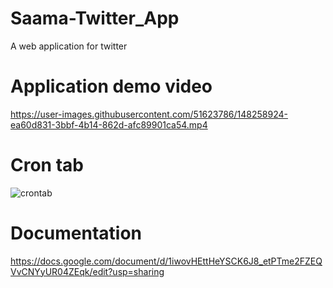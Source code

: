 # Saama-Twitter_App
A web application for twitter 


# Application demo video
https://user-images.githubusercontent.com/51623786/148258924-ea60d831-3bbf-4b14-862d-afc89901ca54.mp4


# Cron tab
![crontab](https://user-images.githubusercontent.com/51623786/148259733-c7acd960-7c67-4e65-86b2-befa81cc3220.png)


# Documentation
https://docs.google.com/document/d/1iwovHEttHeYSCK6J8_etPTme2FZEQVvCNYyUR04ZEqk/edit?usp=sharing
